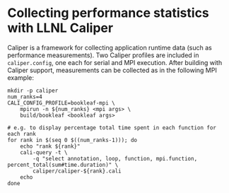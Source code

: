 # Collecting performance statistics with LLNL Caliper

Caliper is a framework for collecting application runtime data (such as
performance measurements). Two Caliper profiles are included in
`caliper.config`, one each for serial and MPI execution. After building with
Caliper support, measurements can be collected as in the following MPI example:

```
mkdir -p caliper
num_ranks=4
CALI_CONFIG_PROFILE=bookleaf-mpi \
    mpirun -n ${num_ranks} <mpi args> \
    build/bookleaf <bookleaf args>

# e.g. to display percentage total time spent in each function for each rank
for rank in $(seq 0 $((num_ranks-1))); do
    echo "rank ${rank}"
    cali-query -t \
        -q "select annotation, loop, function, mpi.function, percent_total(sum#time.duration)" \
        caliper/caliper-${rank}.cali
    echo
done
```
